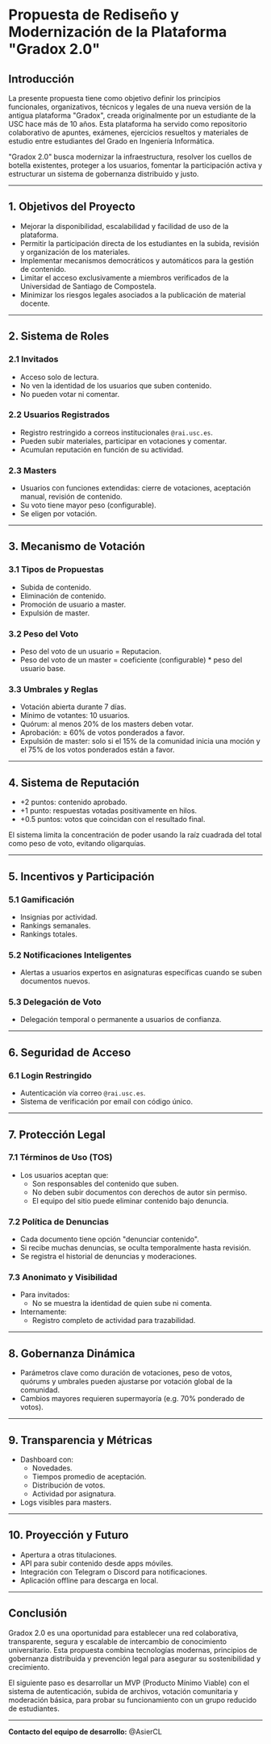 # Propuesta de Rediseño y Modernización de la Plataforma "Gradox 2.0"

## Introducción

La presente propuesta tiene como objetivo definir los principios funcionales, organizativos, técnicos y legales de una nueva versión de la antigua plataforma "Gradox", creada originalmente por un estudiante de la USC hace más de 10 años. Esta plataforma ha servido como repositorio colaborativo de apuntes, exámenes, ejercicios resueltos y materiales de estudio entre estudiantes del Grado en Ingeniería Informática.

"Gradox 2.0" busca modernizar la infraestructura, resolver los cuellos de botella existentes, proteger a los usuarios, fomentar la participación activa y estructurar un sistema de gobernanza distribuido y justo.

---

## 1. Objetivos del Proyecto

- Mejorar la disponibilidad, escalabilidad y facilidad de uso de la plataforma.
- Permitir la participación directa de los estudiantes en la subida, revisión y organización de los materiales.
- Implementar mecanismos democráticos y automáticos para la gestión de contenido.
- Limitar el acceso exclusivamente a miembros verificados de la Universidad de Santiago de Compostela.
- Minimizar los riesgos legales asociados a la publicación de material docente.

---

## 2. Sistema de Roles

### 2.1 Invitados

- Acceso solo de lectura.
- No ven la identidad de los usuarios que suben contenido.
- No pueden votar ni comentar.

### 2.2 Usuarios Registrados

- Registro restringido a correos institucionales `@rai.usc.es`.
- Pueden subir materiales, participar en votaciones y comentar.
- Acumulan reputación en función de su actividad.

### 2.3 Masters

- Usuarios con funciones extendidas: cierre de votaciones, aceptación manual, revisión de contenido.
- Su voto tiene mayor peso (configurable).
- Se eligen por votación.

---

## 3. Mecanismo de Votación

### 3.1 Tipos de Propuestas

- Subida de contenido.
- Eliminación de contenido.
- Promoción de usuario a master.
- Expulsión de master.

### 3.2 Peso del Voto

- Peso del voto de un usuario = Reputacion.
- Peso del voto de un master = coeficiente (configurable) * peso del usuario base.

### 3.3 Umbrales y Reglas

- Votación abierta durante 7 días.
- Mínimo de votantes: 10 usuarios.
- Quórum: al menos 20% de los masters deben votar.
- Aprobación: ≥ 60% de votos ponderados a favor.
- Expulsión de master: solo si el 15% de la comunidad inicia una moción y el 75% de los votos ponderados están a favor.

---

## 4. Sistema de Reputación

- +2 puntos: contenido aprobado.
- +1 punto: respuestas votadas positivamente en hilos.
- +0.5 puntos: votos que coincidan con el resultado final.

El sistema limita la concentración de poder usando la raíz cuadrada del total como peso de voto, evitando oligarquías.

---

## 5. Incentivos y Participación

### 5.1 Gamificación

- Insignias por actividad.
- Rankings semanales.
- Rankings totales.

### 5.2 Notificaciones Inteligentes

- Alertas a usuarios expertos en asignaturas específicas cuando se suben documentos nuevos.

### 5.3 Delegación de Voto

- Delegación temporal o permanente a usuarios de confianza.

---

## 6. Seguridad de Acceso

### 6.1 Login Restringido

- Autenticación vía correo `@rai.usc.es`.
- Sistema de verificación por email con código único.

---

## 7. Protección Legal

### 7.1 Términos de Uso (TOS)

- Los usuarios aceptan que:
    - Son responsables del contenido que suben.
    - No deben subir documentos con derechos de autor sin permiso.
    - El equipo del sitio puede eliminar contenido bajo denuncia.

### 7.2 Política de Denuncias

- Cada documento tiene opción "denunciar contenido".
- Si recibe muchas denuncias, se oculta temporalmente hasta revisión.
- Se registra el historial de denuncias y moderaciones.

### 7.3 Anonimato y Visibilidad

- Para invitados:
    - No se muestra la identidad de quien sube ni comenta.
- Internamente:
    - Registro completo de actividad para trazabilidad.


---

## 8. Gobernanza Dinámica

- Parámetros clave como duración de votaciones, peso de votos, quórums y umbrales pueden ajustarse por votación global de la comunidad.
- Cambios mayores requieren supermayoría (e.g. 70% ponderado de votos).

---

## 9. Transparencia y Métricas

- Dashboard con:
    - Novedades.
    - Tiempos promedio de aceptación.
    - Distribución de votos.
    - Actividad por asignatura.
- Logs visibles para masters.

---

## 10. Proyección y Futuro

- Apertura a otras titulaciones.
- API para subir contenido desde apps móviles.
- Integración con Telegram o Discord para notificaciones.
- Aplicación offline para descarga en local.

---

## Conclusión

Gradox 2.0 es una oportunidad para establecer una red colaborativa, transparente, segura y escalable de intercambio de conocimiento universitario. Esta propuesta combina tecnologías modernas, principios de gobernanza distribuida y prevención legal para asegurar su sostenibilidad y crecimiento.

El siguiente paso es desarrollar un MVP (Producto Mínimo Viable) con el sistema de autenticación, subida de archivos, votación comunitaria y moderación básica, para probar su funcionamiento con un grupo reducido de estudiantes.

---

**Contacto del equipo de desarrollo:** @AsierCL

